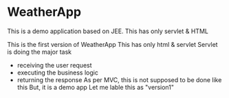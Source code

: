 # WeatherApp
This is a demo application based on JEE.  This has only servlet &amp; HTML

This is the first version of WeatherApp
This has only html & servlet
Servlet is doing the major task 
  - receiving the user request
  - executing the business logic
  - returning the response
As per MVC, this is not supposed to be done like this
But, it is a demo app
Let me lable this as "version1"
